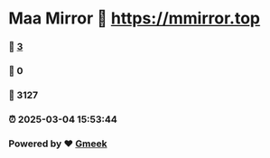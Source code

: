 # Maa Mirror :link: https://mmirror.top 
### :page_facing_up: [3](https://mmirror.top/tag.html) 
### :speech_balloon: 0 
### :hibiscus: 3127 
### :alarm_clock: 2025-03-04 15:53:44 
### Powered by :heart: [Gmeek](https://github.com/Meekdai/Gmeek)
